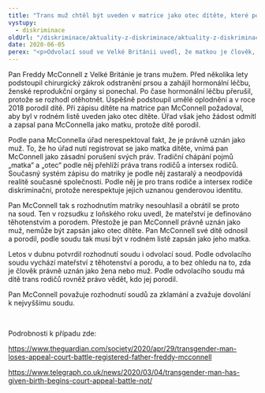 ```yaml
---
title: "Trans muž chtěl být uveden v matrice jako otec dítěte, které porodil. Soud to však odmítl."
vystupy:
  - diskriminace
oldUrl: "/diskriminace/aktuality-z-diskriminace/aktuality-z-diskriminace-2020/trans-muz-chtel-byt-uveden-v-matrice-jako-otec-ditete-ktere-porodil-soud-to-vsak-odmitl/"
date: 2020-06-05
perex: "<p>Odvolací soud ve Velké Británii uvedl, že matkou je člověk, který podstoupil těhotenství a porod, a to bez ohledu na jeho právně uznané pohlaví.</p>"
---
```


<!-- imported from the old website -->

<p>Pan Freddy McConnell z Velké Británie je trans mužem. Před několika lety podstoupil chirurgický zákrok odstranění prsou a zahájil hormonální léčbu, ženské reprodukční orgány si ponechal. Po čase hormonální léčbu přerušil, protože se rozhodl otěhotnět. Úspěšně podstoupil umělé oplodnění a v roce 2018 porodil dítě. Při zápisu dítěte na matrice pan McConnell požadoval, aby byl v rodném listě uveden jako otec dítěte. Úřad však jeho žádost odmítl a zapsal pana McConnella jako matku, protože dítě porodil. </p> <p>Podle pana McConnella úřad nerespektoval fakt, že je právně uznán jako muž. To, že ho úřad nutí registrovat se jako matka dítěte, vnímá pan McConnell jako zásadní porušení svých práv. Tradiční chápání pojmů „matka“ a „otec“ podle něj přehlíží práva trans rodičů a intersex rodičů. Současný systém zápisu do matriky je podle něj zastaralý a neodpovídá realitě současné společnosti. Podle něj je pro trans rodiče a intersex rodiče diskriminační, protože nerespektuje jejich uznanou genderovou identitu. </p> <p>Pan McConnell tak s rozhodnutím matriky nesouhlasil a obrátil se proto na soud. Ten v rozsudku z loňského roku uvedl, že mateřství je definováno těhotenstvím a porodem. Přestože je pan McConnell právně uznán jako muž, nemůže být zapsán jako otec dítěte. Pan McConnell své dítě odnosil a porodil, podle soudu tak musí být v rodném listě zapsán jako jeho matka. </p> <p>Letos v dubnu potvrdil rozhodnutí soudu i odvolací soud. Podle odvolacího soudu vychází mateřství z těhotenství a porodu, a to bez ohledu na to, zda je člověk právně uznán jako žena nebo muž. Podle odvolacího soudu má dítě trans rodičů rovněž právo vědět, kdo jej porodil.</p> <p>Pan McConnell považuje rozhodnutí soudů za zklamání a zvažuje dovolání k nejvyššímu soudu.</p> <p> </p> <p>Podrobnosti k případu zde:</p> <p><a href="https://www.theguardian.com/society/2020/apr/29/transgender-man-loses-appeal-court-battle-registered-father-freddy-mcconnell" target="_blank">https://www.theguardian.com/society/2020/apr/29/transgender-man-loses-appeal-court-battle-registered-father-freddy-mcconnell</a></p> <a href="https://www.telegraph.co.uk/news/2020/03/04/transgender-man-has-given-birth-begins-court-appeal-battle-not/" target="_blank">https://www.telegraph.co.uk/news/2020/03/04/transgender-man-has-given-birth-begins-court-appeal-battle-not/</a>

